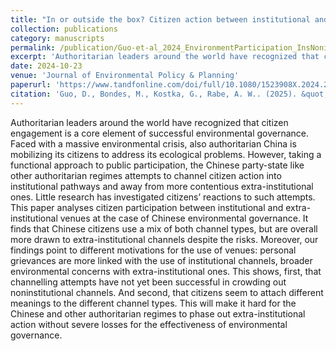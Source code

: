 ```yaml
---
title: "In or outside the box? Citizen action between institutional and extra-institutional channels in Chinese environmental governance"
collection: publications
category: manuscripts
permalink: /publication/Guo-et-al_2024_EnvironmentParticipation_InsNonins_China
excerpt: 'Authoritarian leaders around the world have recognized that citizen engagement is a core element of successful environmental governance. Faced with a massive environmental crisis, also authoritarian China is mobilizing its citizens to address its ecological problems. However, taking a functional approach to public participation, the Chinese party-state like other authoritarian regimes attempts to channel citizen action into institutional pathways and away from more contentious extra-institutional ones. Little research has investigated citizens’ reactions to such attempts. This paper analyses citizen participation between institutional and extra-institutional venues at the case of Chinese environmental governance. It finds that Chinese citizens use a mix of both channel types, but are overall more drawn to extra-institutional channels despite the risks. Moreover, our findings point to different motivations for the use of venues: personal grievances are more linked with the use of institutional channels, broader environmental concerns with extra-institutional ones. This shows, first, that channelling attempts have not yet been successful in crowding out noninstitutional channels. And second, that citizens seem to attach different meanings to the different channel types. This will make it hard for the Chinese and other authoritarian regimes to phase out extra-institutional action without severe losses for the effectiveness of environmental governance.'
date: 2024-10-23
venue: 'Journal of Environmental Policy & Planning'
paperurl: 'https://www.tandfonline.com/doi/full/10.1080/1523908X.2024.2423804'
citation: 'Guo, D., Bondes, M., Kostka, G., Rabe, A. W.. (2025). &quot;In or outside the box? Citizen action between institutional and extra-institutional channels in Chinese environmental governance.&quot; <i>Journal of Environmental Policy and Planning</i>.'
---
```

Authoritarian leaders around the world have recognized that citizen engagement is a core element of successful environmental governance. Faced with a massive environmental crisis, also authoritarian China is mobilizing its citizens to address its ecological problems. However, taking a functional approach to public participation, the Chinese party-state like other authoritarian regimes attempts to channel citizen action into institutional pathways and away from more contentious extra-institutional ones. Little research has investigated citizens’ reactions to such attempts. This paper analyses citizen participation between institutional and extra-institutional venues at the case of Chinese environmental governance. It finds that Chinese citizens use a mix of both channel types, but are overall more drawn to extra-institutional channels despite the risks. Moreover, our findings point to different motivations for the use of venues: personal grievances are more linked with the use of institutional channels, broader environmental concerns with extra-institutional ones. This shows, first, that channelling attempts have not yet been successful in crowding out noninstitutional channels. And second, that citizens seem to attach different meanings to the different channel types. This will make it hard for the Chinese and other authoritarian regimes to phase out extra-institutional action without severe losses for the effectiveness of environmental governance. 
